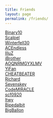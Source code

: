 ```yaml
---
title: Friends
layout: page
permalink: /friends/
---
```


[Binary10](http://binary10.farbox.com/)<br>
[Scalpel](http://scalpel.xyz/)<br>
[Winterfell30](http://winterfell30.com/)<br>
[ACEndless](http://jianyan.me/)<br>
[IlluZ](http://illuz.github.io/)<br>
[iBrother](http://ibrother.me/)<br>
[AOQNRMGYXLMV](http://aoqnrmgyxlmv.github.io/)<br>
[YiFan](http://www.zhuoyifan.net/)<br>
[CHEATBEATER](http://cheatbeater.tk/)<br>
[Richard](http://richardzhang.info/)<br>
[Sevenskey](http://www.sevenskey.xyz/365/index.html)<br>
[CodeMIRACLE](http://codemiracle.cnblogs.com/)<br>
[scf0920](http://blog.csdn.net/scf0920)<br>
[ltwy](http://ltwy.me/)<br>
[Bipedalbit](http://blog.bipedalbit.net/)<br>
[BigBallon](http://bigballon.github.io/)<br>



